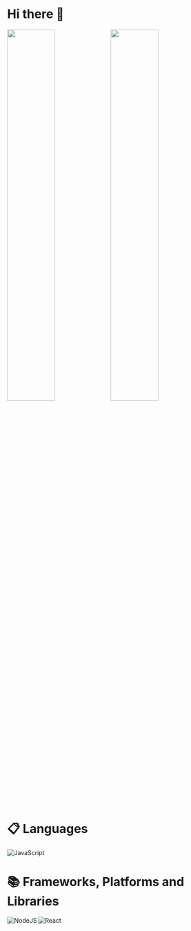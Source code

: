 # Hi there 👋
<img align="left" width="47%" src="https://github-readme-stats.vercel.app/api?username=alliumiu&show_icons=true&theme=tokyonight" />
<img align="left" width= "47%" src="https://streak-stats.demolab.com?user=alliumiu&theme=tokyonight&hide_border=false" />

# 📋 Languages
<img alt="JavaScript" src="https://img.shields.io/badge/javascript-%23323330.svg?style=for-the-badge&logo=javascript&logoColor=%23F7DF1E" />

# 📚 Frameworks, Platforms and Libraries
<img alt="NodeJS" align="left" src="https://img.shields.io/badge/node.js-6DA55F?style=for-the-badge&logo=node.js&logoColor=white"/>
<img alt="React" align="left" src="https://img.shields.io/badge/react-%2320232a.svg?style=for-the-badge&logo=react&logoColor=%2361DAFB" />
